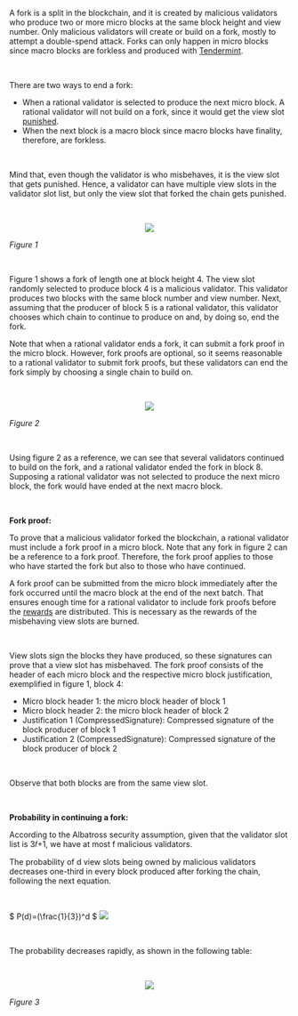 A fork is a split in the blockchain, and it is created by malicious validators who produce two or more micro blocks at the same block height and view number. Only malicious validators will create or build on a fork, mostly to attempt a double-spend attack. Forks can only happen in micro blocks since macro blocks are forkless and produced with [Tendermint]().

<br/>

There are two ways to end a fork:

- When a rational validator is selected to produce the next micro block. A rational validator will not build on a fork, since it would get the view slot [punished]().
- When the next block is a macro block since macro blocks have finality, therefore, are forkless.

<br/>

Mind that, even though the validator is who misbehaves, it is the view slot that gets punished. Hence, a validator can have multiple view slots in the validator slot list, but only the view slot that forked the chain gets punished.

<br/>

<p align="center">
  <img src="https://i.postimg.cc/nVjdXGGV/forking-drawio.png"/>
</p>

*Figure 1*

<br/>

Figure 1 shows a fork of length one at block height 4. The view slot randomly selected to produce block 4 is a malicious validator. This validator produces two blocks with the same block number and view number. Next, assuming that the producer of block 5 is a rational validator, this validator chooses which chain to continue to produce on and, by doing so, end the fork.

Note that when a rational validator ends a fork, it can submit a fork proof in the micro block. However, fork proofs are optional, so it seems reasonable to a rational validator to submit fork proofs, but these validators can end the fork simply by choosing a single chain to build on.

<br/>

<p align="center">
  <img src="https://i.postimg.cc/cH6FMRqm/forking-2-drawio.png"/>
</p>

*Figure 2*

<br/>

Using figure 2 as a reference, we can see that several validators continued to build on the fork, and a rational validator ended the fork in block 8. Supposing a rational validator was not selected to produce the next micro block, the fork would have ended at the next macro block.

<br/>

**Fork proof:**

To prove that a malicious validator forked the blockchain, a rational validator must include a fork proof in a micro block. Note that any fork in figure 2 can be a reference to a fork proof. Therefore, the fork proof applies to those who have started the fork but also to those who have continued.

A fork proof can be submitted from the micro block immediately after the fork occurred until the macro block at the end of the next batch. That ensures enough time for a rational validator to include fork proofs before the [rewards]() are distributed. This is necessary as the rewards of the misbehaving view slots are burned.

<br/>

View slots sign the blocks they have produced, so these signatures can prove that a view slot has misbehaved. The fork proof consists of the header of each micro block and the respective micro block justification, exemplified in figure 1, block 4:

- Micro block header 1: the micro block header of block 1
- Micro block header 2: the micro block header of block 2
- Justification 1 (CompressedSignature): Compressed signature of the block producer of block 1
- Justification 2 (CompressedSignature): Compressed signature of the block producer of block 2

<br/>

Observe that both blocks are from the same view slot.

<br/>

**Probability in continuing a fork:**

According to the Albatross security assumption, given that the validator slot list is 3𝑓+1, we have at most f malicious validators.

The probability of d view slots being owned by malicious validators decreases one-third in every block produced after forking the chain, following the next equation.

<br/>

$ P(d)=(\frac{1}{3})^d $
<img src="https://render.githubusercontent.com/render/math?math=P(d)=(\frac{1}{3})^d">


<br/>

The probability decreases rapidly, as shown in the following table:

<br/>

<p align="center">
  <img src="https://i.postimg.cc/qq3QWpv6/probability-drawio.png"/>
</p>

*Figure 3*
